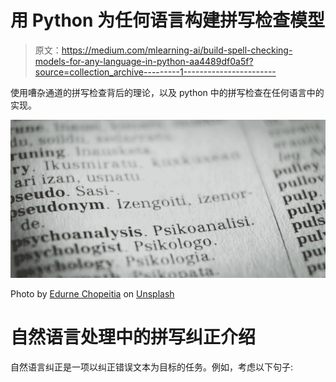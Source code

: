 # 用 Python 为任何语言构建拼写检查模型

> 原文：<https://medium.com/mlearning-ai/build-spell-checking-models-for-any-language-in-python-aa4489df0a5f?source=collection_archive---------1----------------------->

使用嘈杂通道的拼写检查背后的理论，以及 python 中的拼写检查在任何语言中的实现。

![](img/d7d2cf89905e53ffbd86b72bd43e3761.png)

Photo by [Edurne Chopeitia](https://unsplash.com/@edurnetx?utm_source=medium&utm_medium=referral) on [Unsplash](https://unsplash.com?utm_source=medium&utm_medium=referral)

# 自然语言处理中的拼写纠正介绍

自然语言纠正是一项以纠正错误文本为目标的任务。例如，考虑以下句子:
